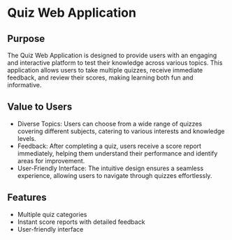 # Quiz Web Application

## Purpose
The Quiz Web Application is designed to provide users with an engaging and interactive platform to test their knowledge across various topics. This application allows users to take multiple quizzes, receive immediate feedback, and review their scores, making learning both fun and informative.

## Value to Users
- Diverse Topics: Users can choose from a wide range of quizzes covering different subjects, catering to various interests and knowledge levels.
- Feedback: After completing a quiz, users receive a score report immediately, helping them understand their performance and identify areas for improvement.
- User-Friendly Interface: The intuitive design ensures a seamless experience, allowing users to navigate through quizzes effortlessly.

## Features
- Multiple quiz categories
- Instant score reports with detailed feedback
- User-friendly interface

